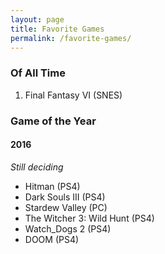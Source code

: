 ```yaml
---
layout: page
title: Favorite Games
permalink: /favorite-games/
---
```


<!-- Game of the Year: [2016][goty-2016] -->

### Of All Time

1. Final Fantasy VI (SNES)


### Game of the Year

<a name='goty-2016'></a>

#### 2016

_Still deciding_

+ Hitman (PS4)
+ Dark Souls III (PS4)
+ Stardew Valley (PC)
+ The Witcher 3: Wild Hunt (PS4)
+ Watch_Dogs 2 (PS4)
+ DOOM (PS4)

[goty-2016]: #goty-2016
